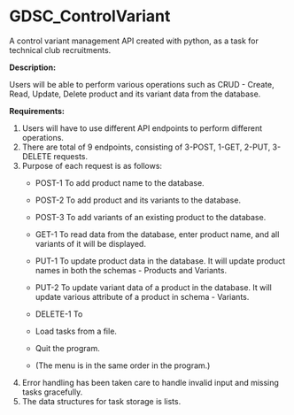 # GDSC_ControlVariant

A control variant management API created with python, as a task for technical club recruitments.

**Description:**

Users will be able to perform various operations such as CRUD - Create, Read, Update, Delete product and its variant data from the database.

**Requirements:**

1. Users will have to use different API endpoints to perform different operations.
2. There are total of 9 endpoints, consisting of 3-POST, 1-GET, 2-PUT, 3-DELETE requests.
3. Purpose of each request is as follows:
    - POST-1 To add product name to the database.
    - POST-2 To add product and its variants to the database.
    - POST-3 To add variants of an existing product to the database.
      
    - GET-1 To read data from the database, enter product name, and all variants of it will be displayed.
  
    - PUT-1 To update product data in the database. It will update product names in both the schemas - Products and Variants.
    - PUT-2 To update variant data of a product in the database. It will update various attribute of a product in schema - Variants.
  
    - DELETE-1 To 
    - Load tasks from a file.
    - Quit the program.
    - (The menu is in the same order in the program.)
5. Error handling has been taken care to handle invalid input and missing tasks gracefully.
6. The data structures for task storage is lists.
